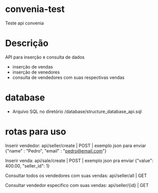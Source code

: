 # convenia-test
Teste api convenia

# Descrição
API para inserção e consulta de dados
- inserção de vendas
- inserção de venedores
- consulta de vendedores com suas respectivas vendas

# database
- Arquivo SQL no diretório /database/structure_database_api.sql

# rotas para uso
Inserir vendedor: api/seller/create | POST | exemplo json para enviar {"name" : "Pedro", "email" : "pedro@email.com"}

Inserir venda: api/sale/create | POST | exemplo json pra enviar {"value": 400.00, "seller_id": 1}

Consultar todos os vendedores com suas vendas: api/seller/all | GET

Consultar vendedor especifico com suas vendas: api/seller/{id} | GET


